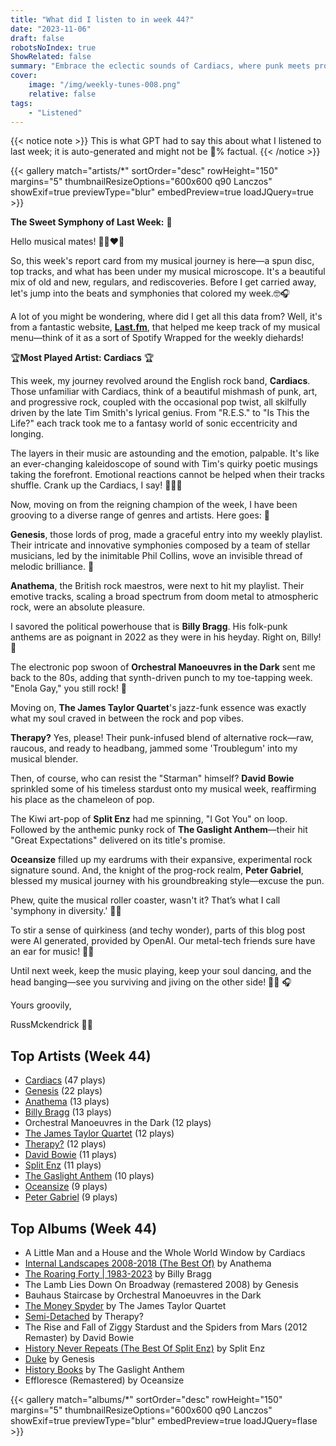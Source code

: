 ```yaml
---
title: "What did I listen to in week 44?"
date: "2023-11-06"
draft: false
robotsNoIndex: true
ShowRelated: false
summary: "Embrace the eclectic sounds of Cardiacs, where punk meets progressive rock and whimsical vibes collide! Their dynamic rhythm will leave you captivated!"
cover:
    image: "/img/weekly-tunes-008.png"
    relative: false
tags:
    - "Listened"
---
```


{{< notice note >}}
This is what GPT had to say this about what I listened to last week; it is auto-generated and might not be 💯% factual.
{{< /notice >}}

{{< gallery match="artists/*" sortOrder="desc" rowHeight="150" margins="5" thumbnailResizeOptions="600x600 q90 Lanczos" showExif=true previewType="blur" embedPreview=true loadJQuery=true >}}

**The Sweet Symphony of Last Week:** **🎵**

Hello musical mates! 🎩🎻❤️‍🔥

So, this week's report card from my musical journey is here—a spun disc, top tracks, and what has been under my musical microscope. It's a beautiful mix of old and new, regulars, and rediscoveries. Before I get carried away, let's jump into the beats and symphonies that colored my week.🤓🎧 

A lot of you might be wondering, where did I get all this data from? Well, it's from a fantastic website, **[Last.fm](https://www.last.fm/user/RussMckendrick)**, that helped me keep track of my musical menu—think of it as a sort of Spotify Wrapped for the weekly diehards!

🏆**Most Played Artist: Cardiacs** 🏆

This week, my journey revolved around the English rock band, **Cardiacs**. Those unfamiliar with Cardiacs, think of a beautiful mishmash of punk, art, and progressive rock, coupled with the occasional pop twist, all skilfully driven by the late Tim Smith's lyrical genius. From "R.E.S." to "Is This the Life?" each track took me to a fantasy world of sonic eccentricity and longing.

The layers in their music are astounding and the emotion, palpable. It's like an ever-changing kaleidoscope of sound with Tim's quirky poetic musings taking the forefront. Emotional reactions cannot be helped when their tracks shuffle. Crank up the Cardiacs, I say! 🕺💃🤘

Now, moving on from the reigning champion of the week, I have been grooving to a diverse range of genres and artists. Here goes: 🎼

**Genesis**, those lords of prog, made a graceful entry into my weekly playlist. Their intricate and innovative symphonies composed by a team of stellar musicians, led by the inimitable Phil Collins, wove an invisible thread of melodic brilliance. 🌈

**Anathema**, the British rock maestros, were next to hit my playlist. Their emotive tracks, scaling a broad spectrum from doom metal to atmospheric rock, were an absolute pleasure. 

I savored the political powerhouse that is **Billy Bragg**. His folk-punk anthems are as poignant in 2022 as they were in his heyday. Right on, Billy! 🙌

The electronic pop swoon of **Orchestral Manoeuvres in the Dark** sent me back to the 80s, adding that synth-driven punch to my toe-tapping week. "Enola Gay," you still rock! 🚀

Moving on, **The James Taylor Quartet**'s jazz-funk essence was exactly what my soul craved in between the rock and pop vibes. 

**Therapy?** Yes, please! Their punk-infused blend of alternative rock—raw, raucous, and ready to headbang, jammed some 'Troublegum' into my musical blender. 

Then, of course, who can resist the "Starman" himself? **David Bowie** sprinkled some of his timeless stardust onto my musical week, reaffirming his place as the chameleon of pop.

The Kiwi art-pop of **Split Enz** had me spinning, "I Got You" on loop. Followed by the anthemic punky rock of **The Gaslight Anthem**—their hit "Great Expectations" delivered on its title's promise.

**Oceansize** filled up my eardrums with their expansive, experimental rock signature sound. And, the knight of the prog-rock realm, **Peter Gabriel**, blessed my musical journey with his groundbreaking style—excuse the pun.

Phew, quite the musical roller coaster, wasn't it? That’s what I call 'symphony in diversity.' 🎸🎈

To stir a sense of quirkiness (and techy wonder), parts of this blog post were AI generated, provided by OpenAI. Our metal-tech friends sure have an ear for music! 🤖🎵

Until next week, keep the music playing, keep your soul dancing, and the head banging—see you surviving and jiving on the other side! 🙌🕺 🎧

Yours groovily,

RussMckendrick 🎩🎻

## Top Artists (Week 44)

- [Cardiacs](https://www.mckendrick.rocks/artist/cardiacs/) (47 plays)
- [Genesis](https://www.mckendrick.rocks/artist/genesis/) (22 plays)
- [Anathema](https://www.mckendrick.rocks/artist/anathema/) (13 plays)
- [Billy Bragg](https://www.mckendrick.rocks/artist/billy-bragg/) (13 plays)
- Orchestral Manoeuvres in the Dark (12 plays)
- [The James Taylor Quartet](https://www.mckendrick.rocks/artist/the-james-taylor-quartet/) (12 plays)
- [Therapy?](https://www.mckendrick.rocks/artist/therapy/) (12 plays)
- [David Bowie](https://www.mckendrick.rocks/artist/david-bowie/) (11 plays)
- [Split Enz](https://www.mckendrick.rocks/artist/split-enz/) (11 plays)
- [The Gaslight Anthem](https://www.mckendrick.rocks/artist/the-gaslight-anthem/) (10 plays)
- [Oceansize](https://www.mckendrick.rocks/artist/oceansize/) (9 plays)
- [Peter Gabriel](https://www.mckendrick.rocks/artist/peter-gabriel/) (9 plays)


## Top Albums (Week 44)

- A Little Man and a House and the Whole World Window by Cardiacs
- [Internal Landscapes 2008-2018 (The Best Of)](https://www.mckendrick.rocks/albums/internal-landscapes-2008-2018-the-best-of-12717350/) by Anathema
- [The Roaring Forty | 1983-2023](https://www.mckendrick.rocks/albums/the-roaring-forty-1983-2023-28738012/) by Billy Bragg
- The Lamb Lies Down On Broadway (remastered 2008) by Genesis
- Bauhaus Staircase by Orchestral Manoeuvres in the Dark
- [The Money Spyder](https://www.mckendrick.rocks/albums/the-money-spyder-28740754/) by The James Taylor Quartet
- [Semi-Detached](https://www.mckendrick.rocks/albums/semi-detached-28696462/) by Therapy?
- The Rise and Fall of Ziggy Stardust and the Spiders from Mars (2012 Remaster) by David Bowie
- [History Never Repeats (The Best Of Split Enz)](https://www.mckendrick.rocks/albums/history-never-repeats-the-best-of-split-enz-1414426/) by Split Enz
- [Duke](https://www.mckendrick.rocks/albums/duke-773021/) by Genesis
- [History Books](https://www.mckendrick.rocks/albums/history-books-28718389/) by The Gaslight Anthem
- Effloresce (Remastered) by Oceansize


{{< gallery match="albums/*" sortOrder="desc" rowHeight="150" margins="5" thumbnailResizeOptions="600x600 q90 Lanczos" showExif=true previewType="blur" embedPreview=true loadJQuery=flase >}}